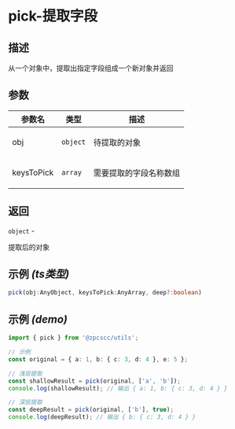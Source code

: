 # pick-提取字段

## 描述

<p>从一个对象中，提取出指定字段组成一个新对象并返回</p>

## 参数

| 参数名     | 类型                | 描述                          |
| ---------- | ------------------- | ----------------------------- |
| obj        | <code>object</code> | <p>待提取的对象</p>           |
| keysToPick | <code>array</code>  | <p>需要提取的字段名称数组</p> |

## 返回

<code>object</code> - <p>提取后的对象</p>

## 示例 _(ts类型)_

```typescript
pick(obj:AnyObject, keysToPick:AnyArray, deep?:boolean)
```

## 示例 _(demo)_

```typescript
import { pick } from '@zpcscc/utils';

// 示例
const original = { a: 1, b: { c: 3, d: 4 }, e: 5 };

// 浅层提取
const shallowResult = pick(original, ['a', 'b']);
console.log(shallowResult); // 输出 { a: 1, b: { c: 3, d: 4 } }

// 深层提取
const deepResult = pick(original, ['b'], true);
console.log(deepResult); // 输出 { b: { c: 3, d: 4 } }
```
